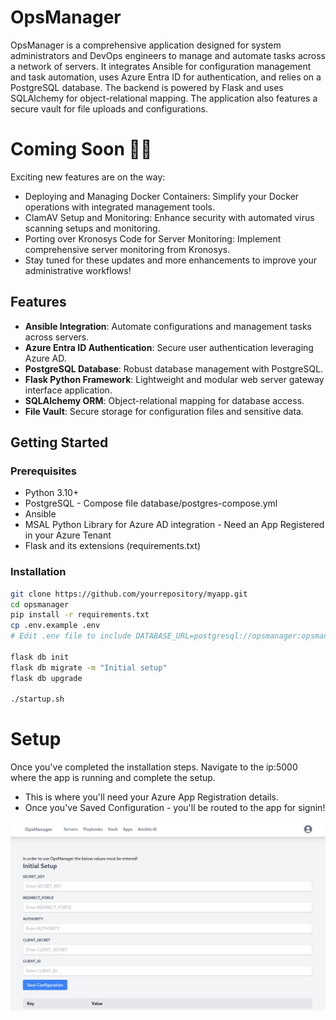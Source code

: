 # OpsManager

OpsManager is a comprehensive application designed for system administrators and DevOps engineers to manage and automate tasks across a network of servers. It integrates Ansible for configuration management and task automation, uses Azure Entra ID for authentication, and relies on a PostgreSQL database. The backend is powered by Flask and uses SQLAlchemy for object-relational mapping. The application also features a secure vault for file uploads and configurations.

# Coming Soon 🎉🎈
Exciting new features are on the way:

- Deploying and Managing Docker Containers: Simplify your Docker operations with integrated management tools.
- ClamAV Setup and Monitoring: Enhance security with automated virus scanning setups and monitoring.
- Porting over Kronosys Code for Server Monitoring: Implement comprehensive server monitoring from Kronosys.
- Stay tuned for these updates and more enhancements to improve your administrative workflows!

## Features

- **Ansible Integration**: Automate configurations and management tasks across servers.
- **Azure Entra ID Authentication**: Secure user authentication leveraging Azure AD.
- **PostgreSQL Database**: Robust database management with PostgreSQL.
- **Flask Python Framework**: Lightweight and modular web server gateway interface application.
- **SQLAlchemy ORM**: Object-relational mapping for database access.
- **File Vault**: Secure storage for configuration files and sensitive data.

## Getting Started

### Prerequisites

- Python 3.10+
- PostgreSQL - Compose file database/postgres-compose.yml
- Ansible
- MSAL Python Library for Azure AD integration - Need an App Registered in your Azure Tenant
- Flask and its extensions (requirements.txt)

### Installation

   ```bash
   git clone https://github.com/yourrepository/myapp.git
   cd opsmanager
   pip install -r requirements.txt
   cp .env.example .env
   # Edit .env file to include DATABASE_URL=postgresql://opsmanager:opsmanager@localhost:5432/opsmanager
   
   flask db init
   flask db migrate -m "Initial setup"
   flask db upgrade

   ./startup.sh
   
```

# Setup

Once you've completed the installation steps. Navigate to the ip:5000 where the app is running and complete the setup.
- This is where you'll need your Azure App Registration details.
- Once you've Saved Configuration - you'll be routed to the app for signin!

![OpsManager Setup](./app/vault_items/OpsManagerSetup.png)


